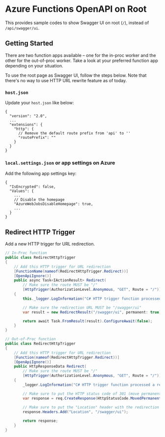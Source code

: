 # Azure Functions OpenAPI on Root #

This provides sample codes to show Swagger UI on root (`/`), instead of `/api/swagger/ui`.


## Getting Started ##

There are two function apps available &ndash; one for the in-proc worker and the other for the out-of-proc worker. Take a look at your preferred function app depending on your situation.

To use the root page as Swagger UI, follow the steps below. Note that there's no way to use HTTP URL rewrite feature as of today.


### `host.json` ###

Update your `host.json` like below:

```jsonc
{
  "version": "2.0",
  ...
  "extensions": {
    "http": {
      // Remove the default route prefix from 'api' to ''
      "routePrefix": ""
    }
  }
}
```


### `local.settings.json` or app settings on Azure ###

Add the following app settings key:

```jsonc
{
  "IsEncrypted": false,
  "Values": {
    ...
    // Disable the homepage
    "AzureWebJobsDisableHomepage": true,
    ...
  }
}
```


## Redirect HTTP Trigger ###

Add a new HTTP trigger for URL redirection.

```csharp
// In-Proc function
public class RedirectHttpTrigger
{
    // Add this HTTP trigger for URL redirection
    [FunctionName(nameof(RedirectHttpTrigger.Redirect))]
    [OpenApiIgnore()]
    public async Task<IActionResult> Redirect(
        // Make sure the route MUST be "/"
        [HttpTrigger(AuthorizationLevel.Anonymous, "GET", Route = "/")] HttpRequest req)
    {
        this._logger.LogInformation("C# HTTP trigger function processed a request.");

        // Make sure the redirection URL MUST be "/swagger/ui"
        var result = new RedirectResult("/swagger/ui", permanent: true);

        return await Task.FromResult(result).ConfigureAwait(false);
    }
}

// Out-of-Proc function
public class RedirectHttpTrigger
{
    // Add this HTTP trigger for URL redirection
    [Function(nameof(RedirectHttpTrigger.Redirect))]
    [OpenApiIgnore()]
    public HttpResponseData Redirect(
        // Make sure the route MUST be "/"
        [HttpTrigger(AuthorizationLevel.Anonymous, "GET", Route = "/")] HttpRequestData req)
    {
        _logger.LogInformation("C# HTTP trigger function processed a request.");

        // Make sure to put the HTTP status code of 301 (move permanently)
        var response = req.CreateResponse(HttpStatusCode.MovedPermanently);
    
        // Make sure to put the "Location" header with the redirection URL of "/swagger/ui"
        response.Headers.Add("Location", "/swagger/ui");

        return response;
    }
}
```

